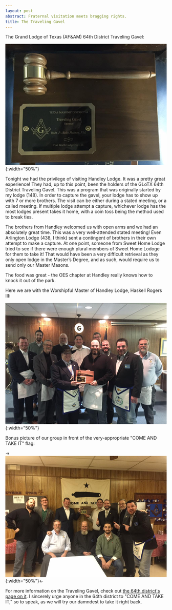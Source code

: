 ```yaml
---
layout: post
abstract: Fraternal visitation meets bragging rights.
title: The Traveling Gavel
---
```

[gavel]: /images/2017-02-09-the-travelling-gavel-gavel.jpg	
[group]: /images/2017-02-09-the-travelling-gavel-group.jpg	
[take it]: /images/2017-02-09-the-travelling-gavel-come-and-take-it.jpg	

The Grand Lodge of Texas (AF&AM) 64th District Traveling Gavel:

![The Grand Lodge of Texas (AF&AM) 64th District Traveling Gavel][gavel]{:width="50%"}

Tonight we had the privilege of visiting Handley Lodge. It was a pretty great experience! They had, up to this point, been the holders of the GLoTX 64th District Traveling Gavel. This was a program that was originally started by my lodge (148). In order to capture the gavel, your lodge has to show up with 7 or more brothers. The visit can be either during a stated meeting, or a called meeting. If multiple lodge attempt a capture, whichever lodge has the most lodges present takes it home, with a coin toss being the method used to break ties.

The brothers from Handley welcomed us with open arms and we had an absolutely great time. This was a very well-attended stated meeting! Even Arlington Lodge (438, I think) sent a contingent of brothers in their own attempt to make a capture. At one point, someone from Sweet Home Lodge tried to see if there were enough plural members of Sweet Home Lodoge for them to take it! That would have been a very difficult retrieval as they only open lodge in the Master’s Degree, and as such, would require us to send only our Master Masons.

The food was great - the OES chapter at Handley really knows how to knock it out of the park.

Here we are with the Worshipful Master of Handley Lodge, Haskell Rogers III:

![Group Picture w/ Haskell][group]{:width="50%"}

Bonus picture of our group in front of the very-appropriate "COME AND TAKE IT" flag:

->![Bonus Group Picture][take it]{:width="50%"}<-

For more information on the Traveling Gavel, check out [the 64th district's page on it](http://www.64th.org/traveling-gavel-rules). I sincerely urge anyone in the 64th district to "COME AND TAKE IT," so to speak, as we will try our damndest to take it right back.
